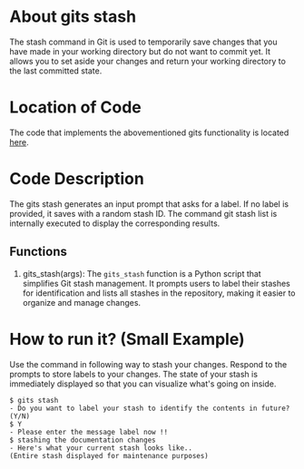 # About gits stash
The stash command in Git is used to temporarily save changes that you have made in your working directory but do 
not want to commit yet. It allows you to set aside your changes and return your working directory to the last committed 
state. 

# Location of Code
The code that implements the abovementioned gits functionality is located [here](https://github.com/pvinoda/GITS/blob/master/code/gits_stash.py).

# Code Description
The gits stash generates an input prompt that asks for a label. If no label is provided, it saves with a random stash ID.
The command git stash list is internally executed to display the corresponding results.
## Functions
1. gits_stash(args):
The `gits_stash` function is a Python script that simplifies Git stash management. It prompts users to label their 
stashes for identification and lists all stashes in the repository, making it easier to organize and manage changes.


# How to run it? (Small Example)
Use the command in following way to stash your changes. Respond to the prompts to store labels to your changes.
The state of your stash is immediately displayed so that you can visualize what's going on inside.
```
$ gits stash 
- Do you want to label your stash to identify the contents in future? (Y/N)
$ Y
- Please enter the message label now !!
$ stashing the documentation changes
- Here's what your current stash looks like..
(Entire stash displayed for maintenance purposes)

```